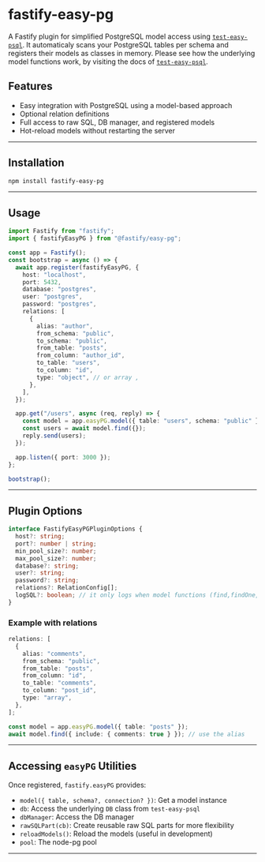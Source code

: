 # fastify-easy-pg

A Fastify plugin for simplified PostgreSQL model access using [`test-easy-psql`](https://www.npmjs.com/package/test-easy-psql). It automaticaly scans your PostgreSQL tables per schema and registers their models as classes in memory. Please see how the underlying model functions work, by visiting the docs of [`test-easy-psql`](https://www.npmjs.com/package/test-easy-psql).

## Features

- Easy integration with PostgreSQL using a model-based approach
- Optional relation definitions
- Full access to raw SQL, DB manager, and registered models
- Hot-reload models without restarting the server

---

## Installation

```bash
npm install fastify-easy-pg
```

---

## Usage

```ts
import Fastify from "fastify";
import { fastifyEasyPG } from "@fastify/easy-pg";

const app = Fastify();
const bootstrap = async () => {
  await app.register(fastifyEasyPG, {
    host: "localhost",
    port: 5432,
    database: "postgres",
    user: "postgres",
    password: "postgres",
    relations: [
      {
        alias: "author",
        from_schema: "public",
        to_schema: "public",
        from_table: "posts",
        from_column: "author_id",
        to_table: "users",
        to_column: "id",
        type: "object", // or array ,
      },
    ],
  });

  app.get("/users", async (req, reply) => {
    const model = app.easyPG.model({ table: "users", schema: "public" });
    const users = await model.find({});
    reply.send(users);
  });

  app.listen({ port: 3000 });
};

bootstrap();
```

---

## Plugin Options

```ts
interface FastifyEasyPGPluginOptions {
  host?: string;
  port?: number | string;
  min_pool_size?: number;
  max_pool_size?: number;
  database?: string;
  user?: string;
  password?: string;
  relations?: RelationConfig[];
  logSQL?: boolean; // it only logs when model functions (find,findOne,create,createMany,createTX,createManyTX,update,delete are called)
}
```

### Example with relations

```ts
relations: [
  {
    alias: "comments",
    from_schema: "public",
    from_table: "posts",
    from_column: "id",
    to_table: "comments",
    to_column: "post_id",
    type: "array",
  },
];

const model = app.easyPG.model({ table: "posts" });
await model.find({ include: { comments: true } }); // use the alias
```

---

## Accessing `easyPG` Utilities

Once registered, `fastify.easyPG` provides:

- `model({ table, schema?, connection? })`: Get a model instance
- `db`: Access the underlying `DB` class from `test-easy-psql`
- `dbManager`: Access the DB manager
- `rawSQLPart(cb)`: Create reusable raw SQL parts for more flexibility
- `reloadModels()`: Reload the models (useful in development)
- `pool`: The node-pg pool

---
